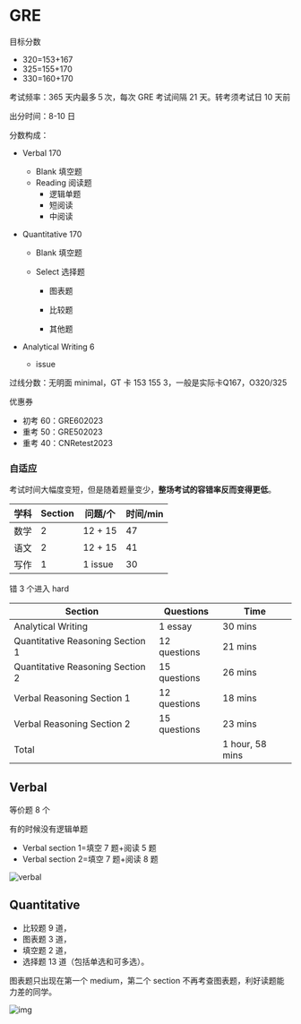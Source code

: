 # GRE

目标分数

- 320=153+167
- 325=155+170
- 330=160+170

考试频率：365 天内最多５次，每次 GRE 考试间隔 21 天。转考须考试日 10 天前

出分时间：8-10 日

分数构成：

- Verbal 170

  - Blank 填空题
  - Reading 阅读题
    - 逻辑单题
    - 短阅读
    - 中阅读
- Quantitative 170

  - Blank 填空题

  - Select 选择题

    - 图表题

    - 比较题

    - 其他题
- Analytical Writing 6
  - issue


过线分数：无明面 minimal，GT 卡 153 155 3，一般是实际卡Q167，O320/325

优惠券

- 初考 60：GRE602023
- 重考 50：GRE502023
- 重考 40：CNRetest2023

### 自适应

考试时间大幅度变短，但是随着题量变少，**整场考试的容错率反而变得更低**。

| 学科 | Section | 问题/个 | 时间/min |
| ---- | ------- | ------- | -------- |
| 数学 | 2       | 12 + 15 | 47       |
| 语文 | 2       | 12 + 15 | 41       |
| 写作 | 1       | 1 issue | 30       |

错 3 个进入 hard

| Section                          | Questions    | Time            |
| -------------------------------- | ------------ | --------------- |
| Analytical Writing               | 1 essay      | 30 mins         |
| Quantitative Reasoning Section 1 | 12 questions | 21 mins         |
| Quantitative Reasoning Section 2 | 15 questions | 26 mins         |
| Verbal Reasoning Section 1       | 12 questions | 18 mins         |
| Verbal Reasoning Section 2       | 15 questions | 23 mins         |
| Total                            |              | 1 hour, 58 mins |

## Verbal

等价题 8 个

有的时候没有逻辑单题

- Verbal section 1=填空 7 题+阅读 5 题
- Verbal section 2=填空 7 题+阅读 8 题

![verbal](https://cdn.jsdelivr.net/gh/davidliuk/images@master/blog/40e45e93a8ec4e9b89c6d20749a38645.jpeg)

## Quantitative

- 比较题 9 道，
- 图表题 3 道，
- 填空题 2 道，
- 选择题 13 道（包括单选和可多选）。

图表题只出现在第一个 medium，第二个 section 不再考查图表题，利好读题能力差的同学。

![img](https://cdn.jsdelivr.net/gh/davidliuk/images@master/blog/6c67944d93164606b57fc556327dc9a7.jpeg)
